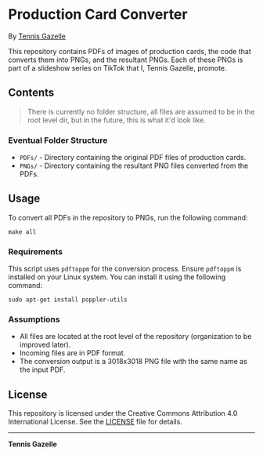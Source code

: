 # Production Card Converter
By [Tennis Gazelle](https://www.tennisgazelle.com)

This repository contains PDFs of images of production cards, the code that converts them into PNGs, and the resultant PNGs. Each of these PNGs is part of a slideshow series on TikTok that I, Tennis Gazelle, promote.

## Contents

> There is currently no folder structure, all files are assumed to be in the root level dir, but in the future, this is what it'd look like.

### Eventual Folder Structure
- `PDFs/` - Directory containing the original PDF files of production cards.
- `PNGs/` - Directory containing the resultant PNG files converted from the PDFs.

## Usage

To convert all PDFs in the repository to PNGs, run the following command:

```
make all
```


### Requirements

This script uses `pdftoppm` for the conversion process. Ensure `pdftoppm` is installed on your Linux system. You can install it using the following command:

```
sudo apt-get install poppler-utils
```


### Assumptions

- All files are located at the root level of the repository (organization to be improved later).
- Incoming files are in PDF format.
- The conversion output is a 3018x3018 PNG file with the same name as the input PDF.

## License

This repository is licensed under the Creative Commons Attribution 4.0 International License. See the [LICENSE](LICENSE) file for details.

---

**Tennis Gazelle**
